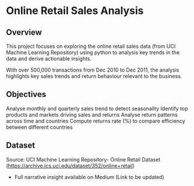 # Online Retail Sales Analysis

## Overview
This project focuses on exploring the online retail sales data (from UCI Machine Learning Repository) using python to analysis key trends in the data and derive actionable insights.

With over 500,000 transactions from Dec 2010 to Dec 2011, the analysis highlights key sales trends and return behaviour relevant to the business.

## Objectives
Analyse monthly and quarterly sales trend to detect seasonality
Identify top products and markets driving sales and returns
Analyse return patterns across time and countries
Compute returns rate (%) to compare efficiency between different countries

## Dataset
Source: UCI Machine Learning Repository- Online Retail Dataset (https://archive.ics.uci.edu/dataset/352/online+retail)

* Full narrative insight available on Medium (Link to be updated)
